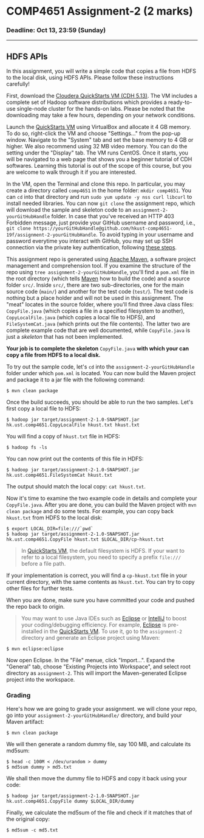 # COMP4651 Assignment-2 (2 marks)

### Deadline: Oct 13, 23:59 (Sunday)
---

## HDFS APIs

In this assignment, you will write a simple code that copies a file from HDFS to the local disk, using HDFS APIs. Please follow these instructions carefully!

First, download the [Cloudera QuickStarts VM (CDH 5.13)][QuickStarts]. The VM includes a complete set of Hadoop software distributions which provides a ready-to-use single-node cluster for the hands-on labs. Please be noted that the downloading may take a few hours, depending on your network conditions.

Launch the [QuickStarts VM][QuickStarts] using VirtualBox and allocate it 4 GB memory. To do so, right-click the VM and choose "Settings…" from the pop-up window. Navigate to the "System" tab and set the base memory to 4 GB or higher. We also recommend using 32 MB video memory. You can do the setting under the "Display" tab. The VM runs CentOS. Once it starts, you will be navigated to a web page that shows you a beginner tutorial of CDH softwares. Learning this tutorial is out of the scope of this course, but you are welcome to walk through it if you are interested.

In the VM, open the Terminal and clone this repo. In particular, you may create a directory called `comp4651` in the home folder: `mkdir comp4651`. You can `cd` into that directory and run `sudo yum update -y nss curl libcurl` to install needed libraries. You can now `git clone` the assignment repo, which will download the sample and skeleton code to an `assignment-2-yourGitHubHandle` folder. In case that you've received an HTTP 403 Forbidden message, just provide your GitHub username and password, i.e., `git clone https://yourGitHubHandle@github.com/hkust-comp4651-19f/assignment-2-yourGitHubHandle`. To avoid typing in your username and password everytime you interact with GitHub, you may set up SSH connection via the private key authentication, following [these steps](http://stackoverflow.com/questions/8588768/git-push-username-password-how-to-avoid).

This assignment repo is generated using [Apache Maven][Maven], a software project management and comprehension tool. If you examine the structure of the repo using `tree assignment-2-yourGitHubHandle`, you'll find a `pom.xml` file in the root directory (which tells [Maven][Maven] how to build the code) and a source folder `src/`. Inside `src/`, there are two sub-directories, one for the main source code (`main/`) and another for the test code (`test/`). The test code is nothing but a place holder and will not be used in this assignment. The "meat" locates in the source folder, where you'll find three Java class files: `CopyFile.java` (which copies a file in a specified filesystem to another), `CopyLocalFile.java` (which copies a local file to HDFS), and `FileSystemCat.java` (which prints out the file contents). The latter two are complete example code that are well documented, while `CopyFile.java` is just a *skeleton* that has not been implemented.

**Your job is to complete the skeleton** `CopyFile.java` **with which your can copy a file from HDFS to a local disk.**

To try out the sample code, let's `cd` into the `assignment-2-yourGitHubHandle` folder under which `pom.xml` is located. You can now build the Maven project and package it to a jar file with the following command:
```
$ mvn clean package
```
Once the build succeeds, you should be able to run the two samples. Let's first copy a local file to HDFS:
```
$ hadoop jar target/assignment-2-1.0-SNAPSHOT.jar hk.ust.comp4651.CopyLocalFile hkust.txt hkust.txt
```
You will find a copy of `hkust.txt` file in HDFS:
```
$ hadoop fs -ls
```
You can now print out the contents of this file in HDFS:
```
$ hadoop jar target/assignment-2-1.0-SNAPSHOT.jar hk.ust.comp4651.FileSystemCat hkust.txt
```
The output should match the local copy: `cat hkust.txt`.

Now it's time to examine the two example code in details and complete your `CopyFile.java`. After you are done, you can build the Maven project with `mvn clean package` and do some tests. For example, you can copy back `hkust.txt` from HDFS to the local disk:
```
$ export LOCAL_DIR=file:///`pwd`
$ hadoop jar target/assignment-2-1.0-SNAPSHOT.jar hk.ust.comp4651.CopyFile hkust.txt $LOCAL_DIR/cp-hkust.txt
```
> In [QuickStarts VM][QuickStarts], the default filesystem is HDFS. If your want to refer to a local filesystem, you need to specify a prefix `file:///` before a file path.

If your implementation is correct, you will find a `cp-hkust.txt` file in your current directory, with the same contents as `hkust.txt`. You can try to copy other files for further tests.

When you are done, make sure you have committed your code and pushed the repo back to origin.

> You may want to use Java IDEs such as [Eclipse][Eclipse] or [IntelliJ][IntelliJ] to boost your coding/debugging efficiency. For example, [Eclipse][Eclipse] is pre-installed in the [QuickStarts VM][QuickStarts]. To use it, go to the `assignment-2` directory and generate an Eclipse project using Maven:
```
$ mvn eclipse:eclipse
```
Now open Eclipse. In the "File" menue, click "Import...". Expand the "General" tab, choose "Existing Projects into Workspace", and select root directory as `assignment-2`. This will import the Maven-generated Eclipse project into the workspace.

### Grading

Here's how we are going to grade your assignment. we will clone your repo, go into your `assignment-2-yourGitHubHandle/` directory, and build your Maven artifact:
```
$ mvn clean package
```
We will then generate a random dummy file, say 100 MB, and calculate its md5sum:
```
$ head -c 100M < /dev/urandom > dummy
$ md5sum dummy > md5.txt
```
We shall then move the dummy file to HDFS and copy it back using your code:
```
$ hadoop jar target/assignment-2-1.0-SNAPSHOT.jar hk.ust.comp4651.CopyFile dummy $LOCAL_DIR/dummy
```
Finally, we calculate the md5sum of the file and check if it matches that of the original copy:
```
$ md5sum -c md5.txt
```

[QuickStarts]: https://www.cloudera.com/downloads/quickstart_vms/5-13.html
[Maven]: https://maven.apache.org
[Eclipse]: https://eclipse.org
[IntelliJ]: https://www.jetbrains.com/idea/
